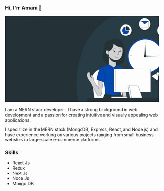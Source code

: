 ### Hi, I'm Amani 👋

<img src= "Ameni Ben Hassine.gif" >

 I am a MERN stack developer . I have a strong background in web development and a passion for creating intuitive and visually appealing web applications.

I specialize in the MERN stack (MongoDB, Express, React, and Node.js) and have experience working on various projects ranging from small business websites to large-scale e-commerce platforms.


### Skills :
* React Js
* Redux
* Next Js
* Node Js
* Mongo DB

